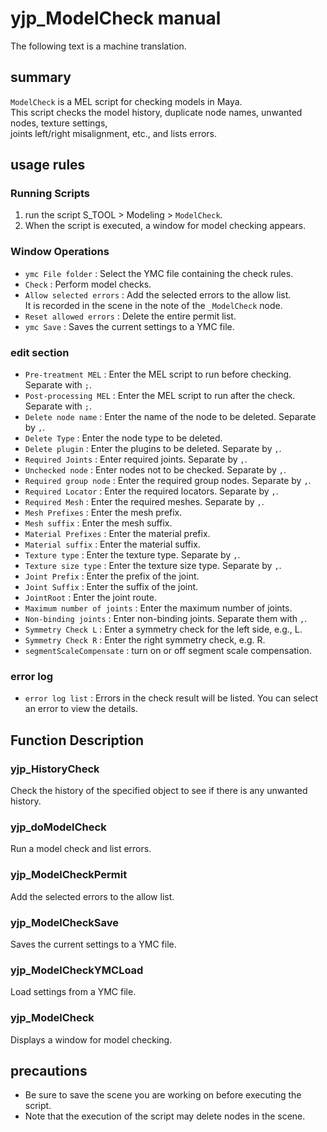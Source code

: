# yjp_ModelCheck manual

The following text is a machine translation.

## summary

`ModelCheck` is a MEL script for checking models in Maya.  
This script checks the model history, duplicate node names, unwanted nodes, texture settings,  
joints left/right misalignment, etc., and lists errors.

## usage rules

### Running Scripts

1. run the script S_TOOL > Modeling > `ModelCheck`.
2. When the script is executed, a window for model checking appears.

### Window Operations

- `ymc File folder` : Select the YMC file containing the check rules.
- `Check` : Perform model checks.
- `Allow selected errors` : Add the selected errors to the allow list.  
It is recorded in the scene in the note of the `_ModelCheck` node.
- `Reset allowed errors` : Delete the entire permit list.
- `ymc Save` : Saves the current settings to a YMC file.

### edit section

- `Pre-treatment MEL` : Enter the MEL script to run before checking. Separate with `;`.
- `Post-processing MEL` : Enter the MEL script to run after the check. Separate with `;`.
- `Delete node name` : Enter the name of the node to be deleted. Separate by `,`.
- `Delete Type` : Enter the node type to be deleted.
- `Delete plugin` : Enter the plugins to be deleted. Separate by `,`.
- `Required Joints` : Enter required joints. Separate by `,`.
- `Unchecked node` : Enter nodes not to be checked. Separate by `,`.
- `Required group node` : Enter the required group nodes. Separate by `,`.
- `Required Locator` : Enter the required locators. Separate by `,`.
- `Required Mesh` : Enter the required meshes. Separate by `,`.
- `Mesh Prefixes` : Enter the mesh prefix.
- `Mesh suffix` : Enter the mesh suffix.
- `Material Prefixes` : Enter the material prefix.
- `Material suffix` : Enter the material suffix.
- `Texture type` : Enter the texture type. Separate by `,`.
- `Texture size type` : Enter the texture size type. Separate by `,`.
- `Joint Prefix` : Enter the prefix of the joint.
- `Joint Suffix` : Enter the suffix of the joint.
- `JointRoot` : Enter the joint route.
- `Maximum number of joints` : Enter the maximum number of joints.
- `Non-binding joints` : Enter non-binding joints. Separate them with `,`.
- `Symmetry Check L` : Enter a symmetry check for the left side, e.g., L.
- `Symmetry Check R` : Enter the right symmetry check, e.g. R.
- `segmentScaleCompensate` : turn on or off segment scale compensation.

### error log

- `error log list` : Errors in the check result will be listed. You can select an error to view the details.

## Function Description

### yjp_HistoryCheck

Check the history of the specified object to see if there is any unwanted history.

### yjp_doModelCheck

Run a model check and list errors.

### yjp_ModelCheckPermit

Add the selected errors to the allow list.

### yjp_ModelCheckSave

Saves the current settings to a YMC file.

### yjp_ModelCheckYMCLoad

Load settings from a YMC file.

### yjp_ModelCheck

Displays a window for model checking.

## precautions

- Be sure to save the scene you are working on before executing the script.
- Note that the execution of the script may delete nodes in the scene.
